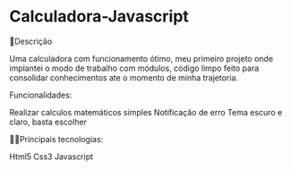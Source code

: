 # Calculadora-Javascript

  💭Descrição
  
Uma calculadora com funcionamento ótimo, meu primeiro projeto onde implantei o modo de trabalho com módulos, código limpo feito para consolidar conhecimentos ate o momento de minha trajetoria.

Funcionalidades:

Realizar calculos matemáticos simples
Notificação de erro
Tema escuro e claro, basta escolher

👨‍💻Principais tecnologias:

Html5
Css3
Javascript

